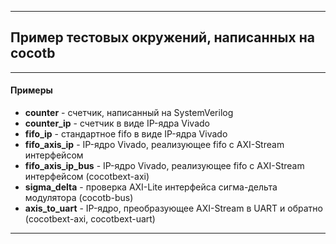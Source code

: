 ------

## Пример тестовых окружений, написанных на cocotb

------

#### Примеры

- **counter** - счетчик, написанный на SystemVerilog
- **counter_ip** - счетчик в виде IP-ядра Vivado
- **fifo_ip** - стандартное fifo в виде IP-ядра Vivado  
- **fifo_axis_ip** - IP-ядро Vivado, реализующее fifo с AXI-Stream интерфейсом
- **fifo_axis_ip_bus** - IP-ядро Vivado, реализующее fifo с AXI-Stream интерфейсом (cocotbext-axi)
- **sigma_delta** - проверка AXI-Lite интерфейса сигма-дельта модулятора (cocotb-bus)
- **axis_to_uart** - IP-ядро, преобразующее AXI-Stream в UART и обратно (cocotbext-axi, cocotbext-uart)

------

